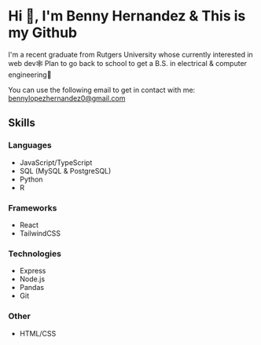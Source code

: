 # Hi 👋, I'm Benny Hernandez & This is my Github
I'm a recent graduate from Rutgers University whose currently interested in web dev🕸️
Plan to go back to school to get a B.S. in electrical & computer engineering🔌

You can use the following email to get in contact with me: bennylopezhernandez0@gmail.com


## Skills
### Languages
- JavaScript/TypeScript
- SQL (MySQL & PostgreSQL)
- Python
- R
### Frameworks
- React
- TailwindCSS
### Technologies
- Express
- Node.js
- Pandas
- Git
### Other
- HTML/CSS

<!--
**Xenny-sudo/Xenny-sudo** is a ✨ _special_ ✨ repository because its `README.md` (this file) appears on your GitHub profile.

Here are some ideas to get you started:

- 🔭 I’m currently working on ...
- 🌱 I’m currently learning ...
- 👯 I’m looking to collaborate on ...
- 🤔 I’m looking for help with ...
- 💬 Ask me about ...
- 📫 How to reach me: ...
- 😄 Pronouns: ...
- ⚡ Fun fact: ...
-->
